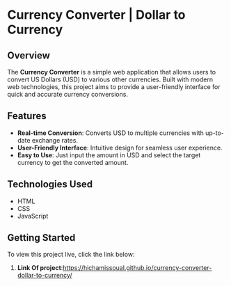 # Currency Converter | Dollar to Currency

## Overview

The **Currency Converter** is a simple web application that allows users to convert US Dollars (USD) to various other currencies. Built with modern web technologies, this project aims to provide a user-friendly interface for quick and accurate currency conversions.

## Features

- **Real-time Conversion**: Converts USD to multiple currencies with up-to-date exchange rates.
- **User-Friendly Interface**: Intuitive design for seamless user experience.
- **Easy to Use**: Just input the amount in USD and select the target currency to get the converted amount.

## Technologies Used

- HTML
- CSS
- JavaScript

## Getting Started

To view this project live, click the link below:

1. **Link Of project**:https://hichamissoual.github.io/currency-converter-dollar-to-currency/

